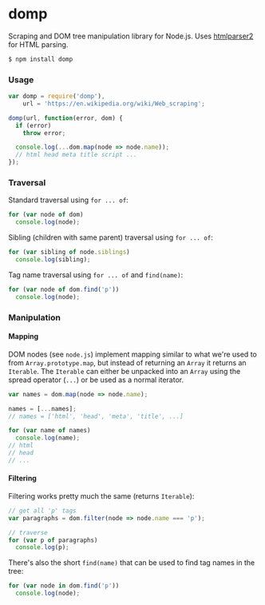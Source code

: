 # domp

Scraping and DOM tree manipulation library for Node.js. Uses [htmlparser2](https://github.com/fb55/htmlparser2) for HTML parsing.

```bash
$ npm install domp
```

### Usage

```javascript
var domp = require('domp'),
    url = 'https://en.wikipedia.org/wiki/Web_scraping';

domp(url, function(error, dom) {
  if (error)
    throw error;

  console.log(...dom.map(node => node.name));
  // html head meta title script ...
});
```

### Traversal

Standard traversal using `for ... of`:

```javascript
for (var node of dom)
  console.log(node);
```

Sibling (children with same parent) traversal using `for ... of`:

```javascript
for (var sibling of node.siblings)
  console.log(sibling);
```

Tag name traversal using `for ... of` and `find(name)`:

```javascript
for (var node of dom.find('p'))
  console.log(node);
```


### Manipulation


#### Mapping

DOM nodes (see `node.js`) implement mapping similar to what we're used to from `Array.prototype.map`, but instead of returning an `Array` it returns an `Iterable`. The `Iterable` can either be unpacked into an `Array` using the spread operator (`...`) or be used as a normal iterator.

```javascript
var names = dom.map(node => node.name);

names = [...names];
// names = ['html', 'head', 'meta', 'title', ...]

for (var name of names)
  console.log(name);
// html
// head
// ...
```


#### Filtering

Filtering works pretty much the same (returns `Iterable`):

```javascript
// get all 'p' tags
var paragraphs = dom.filter(node => node.name === 'p');

// traverse
for (var p of paragraphs)
  console.log(p);
```

There's also the short `find(name)` that can be used to find tag names in the tree:

```javascript
for (var node in dom.find('p'))
  console.log(node);
```
